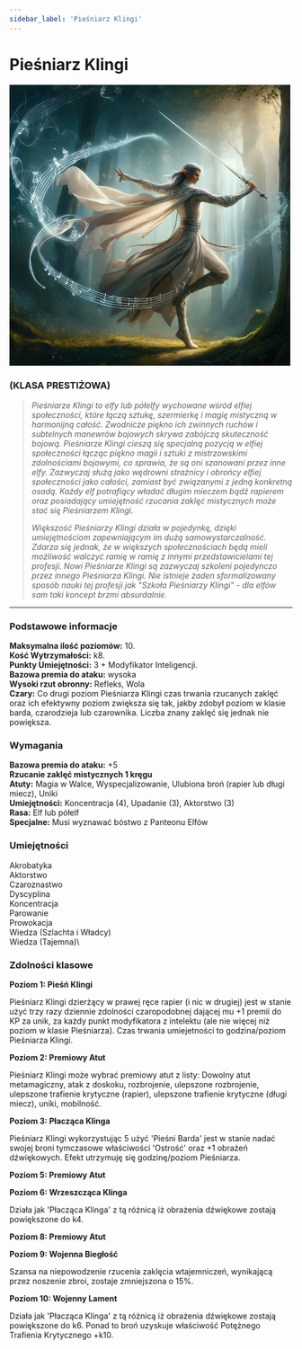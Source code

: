 ```yaml
---
sidebar_label: 'Pieśniarz Klingi'
---
```



# Pieśniarz Klingi

![pieśniarz klingi](../../static/img/wiki/wiki-klasy/piesniarz-klingi.png)

### (KLASA PRESTIŻOWA)

> _Pieśniarze Klingi to elfy lub półelfy wychowane wśród elfiej społeczności, które łączą sztukę, szermierkę i magię mistyczną w harmonijną całość. Zwodnicze piękno ich zwinnych ruchów i subtelnych manewrów bojowych skrywa zabójczą skuteczność bojową. Pieśniarze Klingi cieszą się specjalną pozycją w elfiej społeczności łącząc piękno magii i sztuki z mistrzowskimi zdolnościami bojowymi, co sprawia, że są oni szanowani przez inne elfy. Zazwyczaj służą jako wędrowni strażnicy i obrońcy elfiej społeczności jako całości, zamiast być związanymi z jedną konkretną osadą. Każdy elf potrafiący władać długim mieczem bądź rapierem oraz posiadający umiejętność rzucania zaklęć mistycznych może stać się Pieśniarzem Klingi._
>
> _Większość Pieśniarzy Klingi działa w pojedynkę, dzięki umiejętnościom zapewniającym im dużą samowystarczalność. Zdarza się jednak, że w większych społecznościach będą mieli możliwość walczyć ramię w ramię z innymi przedstawicielami tej profesji. Nowi Pieśniarze Klingi są zazwyczaj szkoleni pojedynczo przez innego Pieśniarza Klingi. Nie istnieje żaden sformalizowany sposób nauki tej profesji jak "Szkoła Pieśniarzy Klingi" - dla elfów sam taki koncept brzmi absurdalnie._

---

### Podstawowe informacje

**Maksymalna ilość poziomów:** 10.\
**Kość Wytrzymałości:** k8.\
**Punkty Umiejętności:** 3 + Modyfikator Inteligencji.\
**Bazowa premia do ataku:** wysoka\
**Wysoki rzut obronny:** Refleks, Wola\
**Czary:** Co drugi poziom Pieśniarza Klingi czas trwania rzucanych zaklęć oraz ich efektywny poziom zwiększa się tak, jakby zdobył poziom w klasie barda, czarodzieja lub czarownika. Liczba znany zaklęć się jednak nie powiększa.

### Wymagania
**Bazowa premia do ataku:** +5\
**Rzucanie zaklęć mistycznych 1 kręgu**\
**Atuty:** Magia w Walce, Wyspecjalizowanie, Ulubiona broń (rapier lub długi miecz), Uniki\
**Umiejętności:** Koncentracja (4), Upadanie (3), Aktorstwo (3)\
**Rasa:** Elf lub półelf\
**Specjalne:** Musi wyznawać bóstwo z Panteonu Elfów

### Umiejętności
Akrobatyka\
Aktorstwo\
Czaroznastwo\
Dyscyplina\
Koncentracja\
Parowanie\
Prowokacja\
Wiedza (Szlachta i Władcy)\
Wiedza (Tajemna)\

### Zdolności klasowe

**Poziom 1: Pieśń Klingi**

Pieśniarz Klingi dzierżący w prawej ręce rapier (i nic w drugiej) jest w stanie użyć trzy razy dziennie zdolności czaropodobnej dającej mu +1 premii do KP za unik, za każdy punkt modyfikatora z intelektu (ale nie więcej niż poziom w klasie Pieśniarza). Czas trwania umiejetności to godzina/poziom Pieśniarza Klingi.

**Poziom 2: Premiowy Atut**

Pieśniarz Klingi może wybrać premiowy atut z listy: Dowolny atut metamagiczny, atak z doskoku, rozbrojenie, ulepszone rozbrojenie, ulepszone trafienie krytyczne (rapier), ulepszone trafienie krytyczne (długi miecz), uniki, mobilność.

**Poziom 3: Płacząca Klinga**

Pieśniarz Klingi wykorzystując 5 użyć 'Pieśni Barda' jest w stanie nadać swojej broni tymczasowe właściwości 'Ostrość' oraz +1 obrażeń dźwiękowych. Efekt utrzymuję się godzinę/poziom Pieśniarza.

**Poziom 5: Premiowy Atut**

**Poziom 6: Wrzeszcząca Klinga**

Działa jak 'Płacząca Klinga' z tą różnicą iż obrażenia dźwiękowe zostają powiększone do k4.

**Poziom 8: Premiowy Atut**

**Poziom 9: Wojenna Biegłość**

Szansa na niepowodzenie rzucenia zaklęcia wtajemniczeń, wynikającą przez noszenie zbroi, zostaje zmniejszona o 15%.

**Poziom 10: Wojenny Lament**

Działa jak 'Płacząca Klinga' z tą różnicą iż obrażenia dźwiękowe zostają powiększone do k6. Ponad to broń uzyskuje właściwość Potężnego Trafienia Krytycznego +k10.

